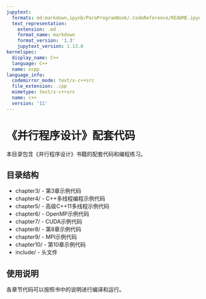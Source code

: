 ```yaml
---
jupytext:
  formats: md:markdown,ipynb/ParaProgramBook/.CodeReference/README.ipynb:notebook
  text_representation:
    extension: .md
    format_name: markdown
    format_version: '1.3'
    jupytext_version: 1.13.8
kernelspec:
  display_name: C++
  language: C++
  name: xcpp
language_info:
  codemirror_mode: text/x-c++src
  file_extension: .cpp
  mimetype: text/x-c++src
  name: c++
  version: '11'
---
```


# 《并行程序设计》配套代码

本目录包含《并行程序设计》书籍的配套代码和编程练习。

## 目录结构
- chapter3/ - 第3章示例代码
- chapter4/ - C++多线程编程示例代码
- chapter5/ - 高级C++11多线程示例代码
- chapter6/ - OpenMP示例代码
- chapter7/ - CUDA示例代码
- chapter8/ - 第8章示例代码
- chapter9/ - MPI示例代码
- chapter10/ - 第10章示例代码
- include/ - 头文件

## 使用说明
各章节代码可以按照书中的说明进行编译和运行。
